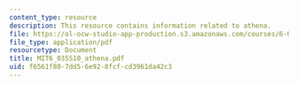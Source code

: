 ```yaml
---
content_type: resource
description: This resource contains information related to athena.
file: https://ol-ocw-studio-app-production.s3.amazonaws.com/courses/6-035-computer-language-engineering-spring-2010/f6561f807dd56e928fcfcd3961da42c3_MIT6_035S10_athena.pdf
file_type: application/pdf
resourcetype: Document
title: MIT6_035S10_athena.pdf
uid: f6561f80-7dd5-6e92-8fcf-cd3961da42c3
---
```


